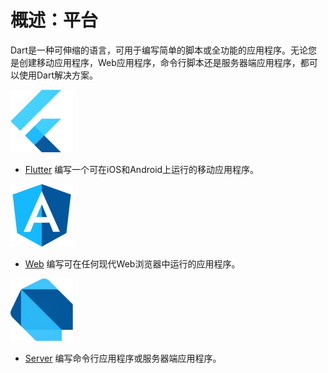 # 概述：平台

Dart是一种可伸缩的语言，可用于编写简单的脚本或全功能的应用程序。无论您是创建移动应用程序，Web应用程序，命令行脚本还是服务器端应用程序，都可以使用Dart解决方案。

<img src="./images/square-5f9330e447c2003f6dc382bb753ad4daedf0d58aef2251a976095823ede2aea6.svg" width="100" alt="Flutter" />

- [Flutter](https://flutter.io/) 编写一个可在iOS和Android上运行的移动应用程序。

<img src="./images/default-77f530ea0ef7066f55bd9466f5b7c50201e2f33b6dff9897c46bfa28f78d4bd4.svg" width="100" alt="Web" />

- [Web](https://webdev.dartlang.org/) 编写可在任何现代Web浏览器中运行的应用程序。

<img src="./images/default-c7182d85b1eed8662f1fa9e6286f286412872e2208a5c972f507534a2bbebebe.svg" width="100" alt="Server" />

- [Server](/server/) 编写命令行应用程序或服务器端应用程序。